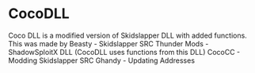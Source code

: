 # CocoDLL
Coco DLL is a modified version of Skidslapper DLL with added functions.
This was made by
Beasty - Skidslapper SRC
Thunder Mods - ShadowSploitX DLL (CocoDLL uses functions from this DLL)
CocoCC - Modding Skidslapper SRC
Ghandy - Updating Addresses

